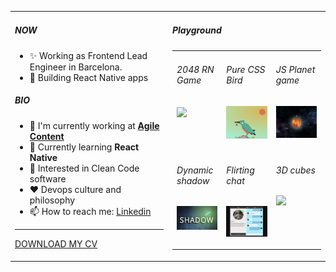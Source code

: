 <table width="100% !important"><tr><td valign="top" width="50%">

##### NOW

- ✨ Working as Frontend Lead Engineer in Barcelona.
- 🎯 Building React Native apps

##### BIO

- 🏢 I'm currently working at [**Agile Content**](https://www.agilecontent.com)
- 🌱 Currently learning **React Native**
- 🧐 Interested in Clean Code software
- ❤️ Devops culture and philosophy
- 📫 How to reach me: [Linkedin](https://www.linkedin.com/in/marclopezavila/)
  
 <hr>
  
[DOWNLOAD MY CV](https://github.com/MarcLopezAvila/MarcLopezAvila/raw/main/CV.pdf)

</td><td valign="top" width="50%">

##### Playground

<table><tr><td valign="top" width="33%">
  
###### 2048 RN Game
[<img src="https://user-images.githubusercontent.com/33020233/174483546-3b3012b1-4e6e-47ef-a8cd-cbccab4955e6.png" width="85" align="center">](https://play.google.com/store/apps/details?id=com.malvi.simple2048)

</td>

<td valign="top" width="33%">

###### Pure CSS Bird
[<img src="https://github.com/MarcLopezAvila/pure-css-bird/blob/master/img/bird.png?raw=true" width="100">](https://github.com/MarcLopezAvila/pure-css-bird)

</td>

<td valign="top" width="33%">

###### JS Planet game
[<img src="https://github.com/MarcLopezAvila/planet-defense-game/blob/master/img/game.png?raw=true" width="100">](https://github.com/MarcLopezAvila/planet-defense-game)

</td>

</tr><tr><td valign="top" width="33%">

###### Dynamic shadow
[<img src="https://github.com/MarcLopezAvila/js-dynamic-shadow/blob/master/img/preview.png?raw=true" width="100">](https://github.com/MarcLopezAvila/js-dynamic-shadow)

</td>

<td valign="top" width="33%">

###### Flirting chat
[<img src="https://github.com/MarcLopezAvila/flirting-chat-demo/blob/master/img/preview.png?raw=true" width="100">](https://github.com/MarcLopezAvila/flirting-chat-demo)

</td>

<td valign="top" width="33%">

###### 3D cubes
[<img src="https://github.com/MarcLopezAvila/pure-css-3d-cubes/blob/master/img/preview.png?raw=true" width="100">](https://github.com/MarcLopezAvila/pure-css-3d-cubes)

</td></tr></table>

</td></tr></table>
